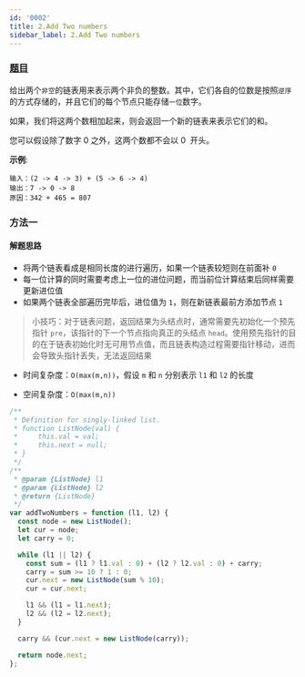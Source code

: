 ```yaml
---
id: '0002'
title: 2.Add Two numbers
sidebar_label: 2.Add Two numbers
---
```


### [题目](https://leetcode-cn.com/problems/add-two-numbers/)

给出两个`非空`的链表用来表示两个非负的整数。其中，它们各自的位数是按照`逆序`的方式存储的，并且它们的每个节点只能存储`一位`数字。

如果，我们将这两个数相加起来，则会返回一个新的链表来表示它们的和。

您可以假设除了数字 0 之外，这两个数都不会以 0  开头。

**示例**:

```
输入：(2 -> 4 -> 3) + (5 -> 6 -> 4)
输出：7 -> 0 -> 8
原因：342 + 465 = 807
```

### 方法一

#### 解题思路

- 将两个链表看成是相同长度的进行遍历，如果一个链表较短则在前面补 `0`
- 每一位计算的同时需要考虑上一位的进位问题，而当前位计算结束后同样需要更新进位值
- 如果两个链表全部遍历完毕后，进位值为 `1`，则在新链表最前方添加节点 `1`

> 小技巧：对于链表问题，返回结果为头结点时，通常需要先初始化一个预先指针 `pre`，该指针的下一个节点指向真正的头结点 `head`。使用预先指针的目的在于链表初始化时无可用节点值，而且链表构造过程需要指针移动，进而会导致头指针丢失，无法返回结果

- 时间复杂度：`O(max(m,n))`，假设 `m` 和 `n` 分别表示 `l1` 和 `l2` 的长度

- 空间复杂度：`O(max(m,n))`

```js
/**
 * Definition for singly-linked list.
 * function ListNode(val) {
 *     this.val = val;
 *     this.next = null;
 * }
 */
/**
 * @param {ListNode} l1
 * @param {ListNode} l2
 * @return {ListNode}
 */
var addTwoNumbers = function (l1, l2) {
  const node = new ListNode();
  let cur = node;
  let carry = 0;

  while (l1 || l2) {
    const sum = (l1 ? l1.val : 0) + (l2 ? l2.val : 0) + carry;
    carry = sum >= 10 ? 1 : 0;
    cur.next = new ListNode(sum % 10);
    cur = cur.next;

    l1 && (l1 = l1.next);
    l2 && (l2 = l2.next);
  }

  carry && (cur.next = new ListNode(carry));

  return node.next;
};
```
